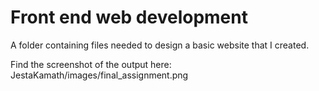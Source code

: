 # Front end web development


A folder containing files needed to design a basic website that I created.

Find the screenshot of the output here:
JestaKamath/images/final_assignment.png
